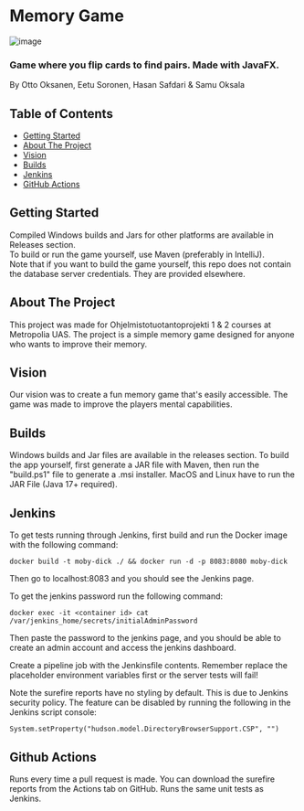 # Memory Game

![image](https://user-images.githubusercontent.com/99963437/235620188-9a2f67ae-5807-4d31-85b8-53fd5eb198ce.png)


### Game where you flip cards to find pairs. Made with JavaFX.
By Otto Oksanen, Eetu Soronen, Hasan Safdari & Samu Oksala
## Table of Contents
* [Getting Started](#getting-started)
* [About The Project](#about-the-project)
* [Vision](#vision)
* [Builds](#builds)
* [Jenkins](#jenkins)
* [GitHub Actions](#github-actions)



## Getting Started
Compiled Windows builds and Jars for other platforms are available in Releases section.  
To build or run the game yourself, use Maven (preferably in IntelliJ).  
Note that if you want to build the game yourself, this repo does not contain the database server credentials. They are provided elsewhere.  

## About The Project
This project was made for Ohjelmistotuotantoprojekti 1 & 2 courses at Metropolia UAS.
The project is a simple memory game designed for anyone who wants to improve their memory.

## Vision
Our vision was to create a fun memory game that's easily accessible. The game was made to improve the players mental capabilities.

## Builds
Windows builds and Jar files are available  in the releases section. To build the app yourself, first generate a JAR file with Maven, then run the "build.ps1" file to generate a .msi installer. MacOS and Linux have to run the JAR File (Java 17+ required).


## Jenkins
To get tests running through Jenkins, first build and run the Docker image with the following command:
```
docker build -t moby-dick ./ && docker run -d -p 8083:8080 moby-dick
```
Then go to localhost:8083 and you should see the Jenkins page.

To get the jenkins password run the following command:
```
docker exec -it <container id> cat /var/jenkins_home/secrets/initialAdminPassword
```
Then paste the password to the jenkins page, and you should be able to create an admin account and access the jenkins dashboard.

Create a pipeline job with the Jenkinsfile contents. 
Remember replace the placeholder environment variables first or the server tests will fail!

Note the surefire reports have no styling by default. This is due to Jenkins security policy. The feature can be disabled by running the following in the Jenkins script console:
```
System.setProperty("hudson.model.DirectoryBrowserSupport.CSP", "")
```

## Github Actions

Runs every time a pull request is made. You can download the surefire reports from the Actions tab on GitHub. Runs the same unit tests as Jenkins.
